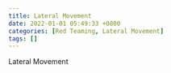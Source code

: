 ```yaml
---
title: Lateral Movement
date: 2022-01-01 05:49:33 +0800
categories: [Red Teaming, Lateral Movement]
tags: []  
---
```


Lateral Movement
